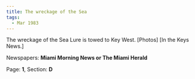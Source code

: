 ```yaml
---  
title: The wreckage of the Sea  
tags:  
  - Mar 1983  
---  
```

  
The wreckage of the Sea Lure is towed to Key West. [Photos] [In the Keys News.]  
  
Newspapers: **Miami Morning News or The Miami Herald**  
  
Page: **1**, Section: **D** 
